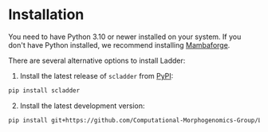 # Installation

You need to have Python 3.10 or newer installed on your system. If you don't have
Python installed, we recommend installing [Mambaforge](https://github.com/conda-forge/miniforge#mambaforge).

There are several alternative options to install Ladder:


1. Install the latest release of `scladder` from [PyPI](https://pypi.org/project/scladder/):

```bash
pip install scladder
```


2. Install the latest development version:

```bash
pip install git+https://github.com/Computational-Morphogenomics-Group/Ladder.git@main
```
